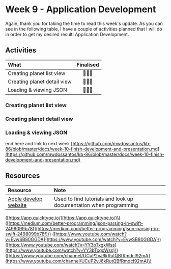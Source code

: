 # Week 9 - Application Development

Again, thank you for taking the time to read this week's update. As you can see in the following table, I have a couple of activities planned that I will do in order to get my desired result: Application Development.

## Activities

| What | Finalised |
| :--- | :---: |
| Creating planet list view | 🧑🏻‍💻 |
| Creating planet detail view | 🧑🏻‍💻 |
| Loading & viewing JSON | 🧑🏻‍💻 |

### Creating planet list view

### Creating planet detail view

### Loading & viewing JSON

end here and link to next week [https://github.com/mwdossantos/kb-86/blob/master/docs/week-10-finish-development-and-presentation.md](https://github.com/mwdossantos/kb-86/blob/master/docs/week-10-finish-development-and-presentation.md)

## Resources

| Resource | Note |
| :--- | :--- |
| [Apple develop website](https://developer.apple.com/develop/) | Used to find tutorials and look up documentation when programming |

\([https://app.quicktype.io/](https://app.quicktype.io/)\) \([https://medium.com/better-programming/json-parsing-in-swift-2498099b78f](https://medium.com/better-programming/json-parsing-in-swift-2498099b78f)\) \([https://www.youtube.com/watch?v=EvwSB80GGDA](https://www.youtube.com/watch?v=EvwSB80GGDA)\) \([https://www.youtube.com/watch?v=YY3bTxgxWss](https://www.youtube.com/watch?v=YY3bTxgxWss)\) \([https://www.youtube.com/channel/UCuP2vJ6kRutQBfRmdcI92mA](https://www.youtube.com/channel/UCuP2vJ6kRutQBfRmdcI92mA)\)

